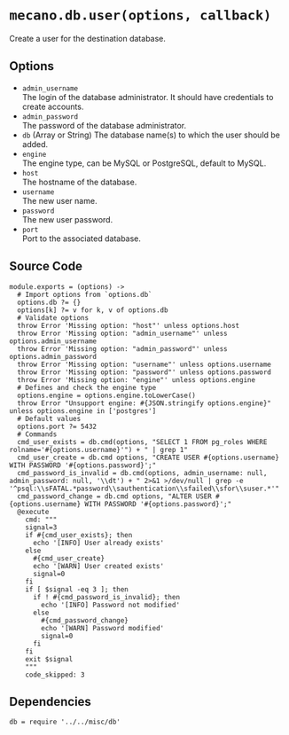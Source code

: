 
# `mecano.db.user(options, callback)`

Create a user for the destination database.

## Options

*   `admin_username`   
    The login of the database administrator. It should have credentials to 
    create accounts.   
*   `admin_password`   
    The password of the database administrator.   
*   `db` (Array or String)
    The database name(s) to which the user should be added.   
*   `engine`      
    The engine type, can be MySQL or PostgreSQL, default to MySQL.   
*   `host`   
    The hostname of the database.   
*   `username`   
    The new user name.   
*   `password`   
    The new user password.   
*   `port`   
    Port to the associated database.   

## Source Code

    module.exports = (options) ->
      # Import options from `options.db`
      options.db ?= {}
      options[k] ?= v for k, v of options.db
      # Validate options
      throw Error 'Missing option: "host"' unless options.host
      throw Error 'Missing option: "admin_username"' unless options.admin_username
      throw Error 'Missing option: "admin_password"' unless options.admin_password
      throw Error 'Missing option: "username"' unless options.username
      throw Error 'Missing option: "password"' unless options.password
      throw Error 'Missing option: "engine"' unless options.engine
      # Defines and check the engine type 
      options.engine = options.engine.toLowerCase()
      throw Error "Unsupport engine: #{JSON.stringify options.engine}" unless options.engine in ['postgres']
      # Default values
      options.port ?= 5432
      # Commands
      cmd_user_exists = db.cmd(options, "SELECT 1 FROM pg_roles WHERE rolname='#{options.username}'") + " | grep 1"
      cmd_user_create = db.cmd options, "CREATE USER #{options.username} WITH PASSWORD '#{options.password}';"
      cmd_password_is_invalid = db.cmd(options, admin_username: null, admin_password: null, '\\dt') + " 2>&1 >/dev/null | grep -e '^psql:\\sFATAL.*password\\sauthentication\\sfailed\\sfor\\suser.*'"
      cmd_password_change = db.cmd options, "ALTER USER #{options.username} WITH PASSWORD '#{options.password}';"
      @execute
        cmd: """
        signal=3
        if #{cmd_user_exists}; then
          echo '[INFO] User already exists'
        else
          #{cmd_user_create}
          echo '[WARN] User created exists'
          signal=0
        fi
        if [ $signal -eq 3 ]; then
          if ! #{cmd_password_is_invalid}; then
            echo '[INFO] Password not modified'
          else
            #{cmd_password_change}
            echo '[WARN] Password modified'
            signal=0
          fi
        fi
        exit $signal
        """
        code_skipped: 3

## Dependencies

    db = require '../../misc/db'
